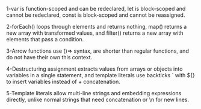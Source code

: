 1-var is function-scoped and can be redeclared, let is block-scoped and cannot be redeclared, const is block-scoped and cannot be reassigned.

2-forEach() loops through elements and returns nothing, map() returns a new array with transformed values, and filter() returns a new array with elements that pass a condition.

3-Arrow functions use ()=> syntax, are shorter than regular functions, and do not have their own this context.

4-Destructuring assignment extracts values from arrays or objects into variables in a single statement, and template literals use backticks ` with ${} to insert variables instead of + concatenation.

5-Template literals allow multi-line strings and embedding expressions directly, unlike normal strings that need concatenation or \n for new lines.